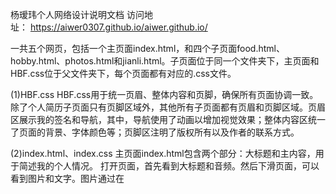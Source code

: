 杨瑷玮个人网络设计说明文档
访问地址： https://aiwer0307.github.io/aiwer.github.io/

一共五个网页，包括一个主页面index.html，和四个子页面food.html、hobby.html、photos.html和jianli.html。子页面位于同一个文件夹下，主页面和HBF.css位于父文件夹下，每个页面都有对应的.css文件。

(1)HBF.css
HBF.css用于统一页眉、整体内容和页脚，确保所有页面协调一致。
除了个人简历子页面只有页脚区域外，其他所有子页面都有页眉和页脚区域。页眉区展示我的签名和导航，其中，导航使用了动画以增加视觉效果；整体内容区统一了页面的背景、字体颜色等；页脚区注明了版权所有以及作者的联系方式。

(2)index.html、index.css
主页面index.html包含两个部分：大标题和主内容，用于简述我的个人情况。
打开页面，首先看到大标题和音频。然后下滑页面，可以看到图片和文字。图片通过在<script>标签中定义函数实现轮播，文字的内容是简单介绍，其中包含了一个超链接，点击超链接，可以看到个人简历。
index.css文件中定义了大标题、音频、图片和文字的修饰，并将主内容区分为两块。图片区域的修饰包括大小、位置、按钮、播放进度等，文字区域的修饰包括行高、字间距等，针对超链接的装饰有取消下划线、更改字体颜色等。

(3)jianli.html、jianli.css
个人简历jianli.html子页面设计较简单，只包含了一张表格和一个返回链接，主要展示我的个人信息。
jianli.css文件中使用了合并、居中等元素，定义了表格的字体、字体大小、单元格、行距等属性，并设置了图片的大小、位置等，用于修饰表格，使其协调、美观。

(4)food.html、food.css
“美食&回忆”子页面food.html分为两大块，用于展示我自己的喜好以及收集读者的喜好。
主内容区域由三部分组成，包含图片和文字，使用了浮动等元素。表单区域用于收集信息，读者可以进行填写、选择等操作。
food.css文件中定义了每个区域的大小、位置、背景颜色等属性，图片的大小和位置，文字和标签的位置，表单的大小、位置、单元格、行距、选择项、按钮等属性。

(5)hobby.html、hobby.css
“我de生活”子页面hobby.html包含四大块：钢琴篇、绘画篇、书写篇和美甲篇，简单介绍我的日常生活。
每一个篇目都由题目、小标题、内容和影片组成，且都有背景图片加以装饰。
hobby.css文件中定义了每一个篇目的大小、位置、边框、背景图片的位置等属性，题目的大小、位置、背景、字体等属性，小标题的位置通过浮动元素实现，图片和视频的大小、位置、边框等属性。

(6)photos.html、photos.css
“here is随拍”子页面photos.html包含五大块，每一块都由文字和图片组成。文字区域的内容是我最喜欢的一首诗，图片区域用于展示我在日常生活中的随拍。
photos.css文件中定义了每一个板块的大小和位置，文字的大小、位置、字体等属性，图片区域的大小、位置和背景颜色，图片的大小和位置。此外还使用了浮动元素，将图片和文字分开，使页面布局更活泼、生动，以保证美观。
